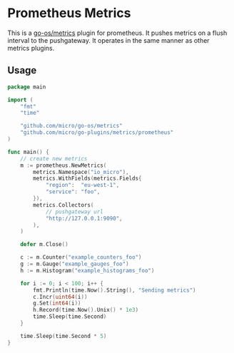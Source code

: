 # Prometheus Metrics

This is a [go-os/metrics](https://github.com/micro/go-os/tree/master/metrics) plugin for prometheus. 
It pushes metrics on a flush interval to the pushgateway. It operates in the same manner as other metrics plugins.

## Usage

```go
package main

import (
	"fmt"
	"time"

	"github.com/micro/go-os/metrics"
	"github.com/micro/go-plugins/metrics/prometheus"
)

func main() {
	// create new metrics
	m := prometheus.NewMetrics(
		metrics.Namespace("io_micro"),
		metrics.WithFields(metrics.Fields{
			"region":  "eu-west-1",
			"service": "foo",
		}),
		metrics.Collectors(
			// pushgateway url
			"http://127.0.0.1:9090",
		),
	)

	defer m.Close()

	c := m.Counter("example_counters_foo")
	g := m.Gauge("example_gauges_foo")
	h := m.Histogram("example_histograms_foo")

	for i := 0; i < 100; i++ {
		fmt.Println(time.Now().String(), "Sending metrics")
		c.Incr(uint64(i))
		g.Set(int64(i))
		h.Record(time.Now().Unix() * 1e3)
		time.Sleep(time.Second)
	}

	time.Sleep(time.Second * 5)
}
```
